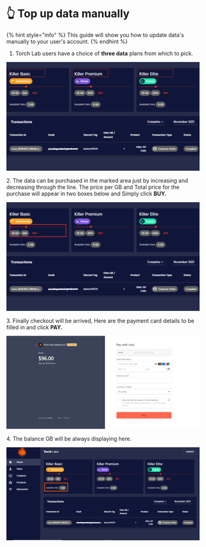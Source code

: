 # 👆 Top up data manually

{% hint style="info" %}
This guide will show you how to update data's manually to your user's account.
{% endhint %}

1. Torch Lab users have a choice of **three data** plans from which to pick.

![](<../.gitbook/assets/Untitled design (21).png>)

2\. The data can be purchased in the marked area just by increasing and decreasing through the line. The price per GB and Total price for the purchase will appear in two boxes below and Simply click **BUY.**

![](<../.gitbook/assets/Untitled design (1) (5).png>)

3\. Finally checkout will be arrived, Here are the payment card details to be filled in and click **PAY.**

![](<../.gitbook/assets/Untitled design (22) (2).png>)

4\. The balance GB will be always displaying here.

![](<../.gitbook/assets/Untitled design (26).png>)
